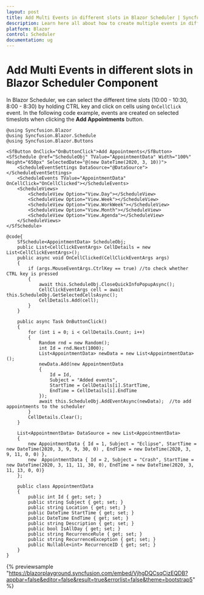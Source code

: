 ```yaml
---
layout: post
title: Add Multi Events in different slots in Blazor Scheduler | Syncfusion
description: Learn here all about how to create multiple events in different time slots through CTRL key in Syncfusion Blazor Scheduler component and more.
platform: Blazor
control: Scheduler
documentation: ug
---
```


# Add Multi Events in different slots in Blazor Scheduler Component

In Blazor Scheduler, we can select the different time slots (10:00 - 10:30, 8:00 - 8:30) by holding CTRL key and click on cells using `OnCellClick` event. In the following code example, events are created on selected timeslots when clicking the **Add Appointments** button.

```cshtml
@using Syncfusion.Blazor
@using Syncfusion.Blazor.Schedule
@using Syncfusion.Blazor.Buttons

<SfButton OnClick="OnButtonClick">Add Appointments</SfButton>
<SfSchedule @ref="ScheduleObj" TValue="AppointmentData" Width="100%" Height="650px" SelectedDate="@(new DateTime(2020, 3, 10))">
    <ScheduleEventSettings DataSource="@DataSource"></ScheduleEventSettings>
    <ScheduleEvents TValue="AppointmentData" OnCellClick="OnCellClicked"></ScheduleEvents>
    <ScheduleViews>
        <ScheduleView Option="View.Day"></ScheduleView>
        <ScheduleView Option="View.Week"></ScheduleView>
        <ScheduleView Option="View.WorkWeek"></ScheduleView>
        <ScheduleView Option="View.Month"></ScheduleView>
        <ScheduleView Option="View.Agenda"></ScheduleView>
    </ScheduleViews>
</SfSchedule>

@code{
    SfSchedule<AppointmentData> ScheduleObj;
    public List<CellClickEventArgs> CellDetails = new List<CellClickEventArgs>();
    public async void OnCellClicked(CellClickEventArgs args)
    {
        if (args.MouseEventArgs.CtrlKey == true) //to check whether CTRL key is pressed
        {
            await this.ScheduleObj.CloseQuickInfoPopupAsync();
            CellClickEventArgs cell = await this.ScheduleObj.GetSelectedCellsAsync();
            CellDetails.Add(cell);
        }
    }

    public async Task OnButtonClick()
    {
        for (int i = 0; i < CellDetails.Count; i++)
        {
            Random rnd = new Random();
            int Id = rnd.Next(1000);
            List<AppointmentData> newData = new List<AppointmentData>();
            newData.Add(new AppointmentData
            {
                Id = Id,
                Subject = "Added events",
                StartTime = CellDetails[i].StartTime,
                EndTime = CellDetails[i].EndTime
            });
            await this.ScheduleObj.AddEventAsync(newData);  //to add appointments to the scheduler
        }
        CellDetails.Clear();
    }

    List<AppointmentData> DataSource = new List<AppointmentData>
    {
        new AppointmentData { Id = 1, Subject = "Eclipse", StartTime = new DateTime(2020, 3, 9, 9, 30, 0) , EndTime = new DateTime(2020, 3, 9, 11, 0, 0) },
        new  AppointmentData { Id = 2, Subject = "Crash", StartTime = new DateTime(2020, 3, 11, 11, 30, 0), EndTime = new DateTime(2020, 3, 11, 13, 0, 0)}
    };

    public class AppointmentData
    {
        public int Id { get; set; }
        public string Subject { get; set; }
        public string Location { get; set; }
        public DateTime StartTime { get; set; }
        public DateTime EndTime { get; set; }
        public string Description { get; set; }
        public bool IsAllDay { get; set; }
        public string RecurrenceRule { get; set; }
        public string RecurrenceException { get; set; }
        public Nullable<int> RecurrenceID { get; set; }
    }
}
```

{% previewsample "https://blazorplayground.syncfusion.com/embed/VjhgDQCsqCizEQDB?appbar=false&editor=false&result=true&errorlist=false&theme=bootstrap5" %}